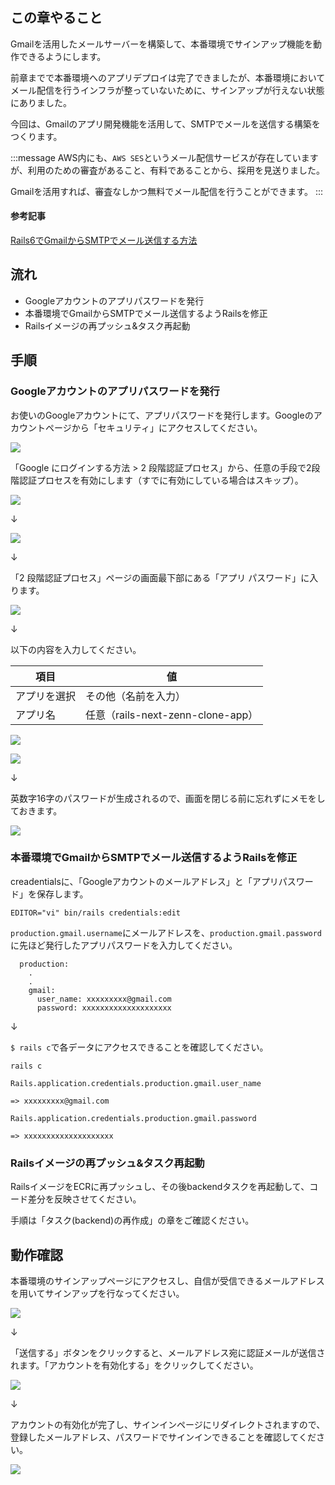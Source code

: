 ## この章やること

Gmailを活用したメールサーバーを構築して、本番環境でサインアップ機能を動作できるようにします。

前章までで本番環境へのアプリデプロイは完了できましたが、本番環境においてメール配信を行うインフラが整っていないために、サインアップが行えない状態にありました。

今回は、Gmailのアプリ開発機能を活用して、SMTPでメールを送信する構築をつくります。

:::message
AWS内にも、`AWS SES`というメール配信サービスが存在していますが、利用のための審査があること、有料であることから、採用を見送りました。

Gmailを活用すれば、審査なしかつ無料でメール配信を行うことができます。
:::

#### 参考記事

[Rails6でGmailからSMTPでメール送信する方法](https://labo.kon-ruri.co.jp/rails-send-mail-via-gmail-smtp/#index_id0)

## 流れ

- Googleアカウントのアプリパスワードを発行
- 本番環境でGmailからSMTPでメール送信するようRailsを修正
- Railsイメージの再プッシュ&タスク再起動

## 手順

### Googleアカウントのアプリパスワードを発行

お使いのGoogleアカウントにて、アプリパスワードを発行します。Googleのアカウントページから「セキュリティ」にアクセスしてください。

![](https://storage.googleapis.com/zenn-user-upload/f8b5ede8d8ef-20230603.png)

「Google にログインする方法 > 2 段階認証プロセス」から、任意の手段で2段階認証プロセスを有効にします（すでに有効にしている場合はスキップ）。

![](https://storage.googleapis.com/zenn-user-upload/976b7eab1518-20230603.png)

↓

![](https://storage.googleapis.com/zenn-user-upload/136a1b9fecdc-20230603.png)

↓

「2 段階認証プロセス」ページの画面最下部にある「アプリ パスワード」に入ります。

![](https://storage.googleapis.com/zenn-user-upload/2d4210bd4500-20230603.png)

↓

以下の内容を入力してください。

|項目|値|
|---|---|
|アプリを選択|その他（名前を入力）|
|アプリ名|任意（rails-next-zenn-clone-app）|

![](https://storage.googleapis.com/zenn-user-upload/2814f6f22173-20230603.png)

![](https://storage.googleapis.com/zenn-user-upload/444e311d114c-20230603.png)

↓

英数字16字のパスワードが生成されるので、画面を閉じる前に忘れずにメモをしておきます。

![](https://storage.googleapis.com/zenn-user-upload/8f09b9d60682-20230603.png)

### 本番環境でGmailからSMTPでメール送信するようRailsを修正

creadentialsに、「Googleアカウントのメールアドレス」と「アプリパスワード」を保存します。

```sh:railsコンテナ
EDITOR="vi" bin/rails credentials:edit
```

`production.gmail.username`にメールアドレスを、`production.gmail.password`に先ほど発行したアプリパスワードを入力してください。

```
  production:
    .
    .
    gmail:
      user_name: xxxxxxxxx@gmail.com
      password: xxxxxxxxxxxxxxxxxxxx
```

↓

`$ rails c`で各データにアクセスできることを確認してください。

```sh:railsコンテナ
rails c
```

```sh:railsコンテナ > railsコンソール
Rails.application.credentials.production.gmail.user_name
```

```
=> xxxxxxxxx@gmail.com
```

```sh:railsコンテナ > railsコンソール
Rails.application.credentials.production.gmail.password
```

```
=> xxxxxxxxxxxxxxxxxxxx
```


### Railsイメージの再プッシュ&タスク再起動

RailsイメージをECRに再プッシュし、その後backendタスクを再起動して、コード差分を反映させてください。

手順は「タスク(backend)の再作成」の章をご確認ください。

## 動作確認

本番環境のサインアップページにアクセスし、自信が受信できるメールアドレスを用いてサインアップを行なってください。

![](https://storage.googleapis.com/zenn-user-upload/49631d7d5b0a-20230823.png)

↓

「送信する」ボタンをクリックすると、メールアドレス宛に認証メールが送信されます。「アカウントを有効化する」をクリックしてください。

![](https://storage.googleapis.com/zenn-user-upload/08c2a8a3f496-20230823.png)

↓

アカウントの有効化が完了し、サインインページにリダイレクトされますので、登録したメールアドレス、パスワードでサインインできることを確認してください。

![](https://storage.googleapis.com/zenn-user-upload/7b0177df8f26-20230823.png)
